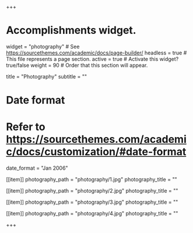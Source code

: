 +++
# Accomplishments widget.
widget = "photography"  # See https://sourcethemes.com/academic/docs/page-builder/
headless = true  # This file represents a page section.
active = true  # Activate this widget? true/false
weight = 90  # Order that this section will appear.

title = "Photography"
subtitle = ""

# Date format
#   Refer to https://sourcethemes.com/academic/docs/customization/#date-format
date_format = "Jan 2006"
 

[[item]]
  photography_path = "photography/1.jpg"
  photography_title = ""

[[item]]
  photography_path = "photography/2.jpg"
  photography_title = ""

[[item]]
  photography_path = "photography/3.jpg"
  photography_title = ""

[[item]]
  photography_path = "photography/4.jpg"
  photography_title = ""

 
+++
